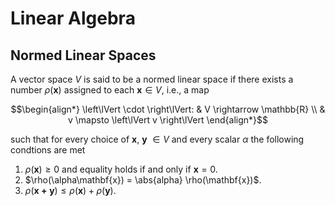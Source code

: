 # Linear Algebra

## Normed Linear Spaces

A vector space $V$ is said to be a normed linear space if there exists a number $\rho(\mathbf{x})$ assigned to each $\mathbf{x} \in V$, i.e., a map 

$$\begin{align*}
\left\lVert \cdot \right\lVert: & V \rightarrow \mathbb{R} \\
& v \mapsto \left\lVert v \right\lVert
\end{align*}$$

such that for every choice of $\mathbf{x}$, $\mathbf{y}$ $\in V$ and every scalar $\alpha$ the following condtions are met

1. $\rho(\mathbf{x}) \geq 0$ and equality holds if and only if $\mathbf{x}=0$.
2. $\rho(\alpha\mathbf{x}) = \abs{alpha} \rho(\mathbf{x})$.
3. $\rho(\mathbf{x+y}) \leq \rho(\mathbf{x}) + \rho(\mathbf{y})$.
